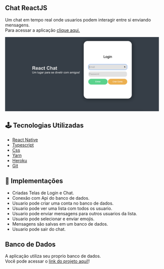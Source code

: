 ## Chat ReactJS
Um chat em tempo real onde usuarios podem interagir entre si enviando mensagens.<br>
Para acessar a aplicação [clique aqui.](https://chat-reactjs-front.herokuapp.com)

<img src='.github/image.png'>

## 🕹️ Tecnologias Utilizadas
- [React Native](https://reactjs.org)
- [Typescript](https://www.typescriptlang.org)
- [Css](https://developer.mozilla.org/en-US/docs/Web/CSS)
- [Yarn](https://yarnpkg.com/)
- [Heroku](http://heroku.com)
- [Git](https://git-scm.com)

## :rocket: Implementações
 - Criadas Telas de Login e Chat.
 - Conexão com Api do banco de dados.
 - Usuario pode criar uma conta no banco de dados.
 - Usuario pode ver uma lista com todos os usuario.
 - Usuario pode enviar mensagens para outros usuarios da lista.
 - Usuario pode selecionar e enviar emojis.
 - Mensagens são salvas em um banco de dados.
 - Usuario pode sair do chat.

## Banco de Dados
 A aplicação utiliza seu proprio banco de dados.<br>
 Você pode acessar o [link do projeto aqui!](https://github.com/felipebaloneker/Chat-ReactJs-Database)!